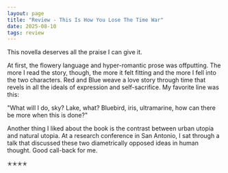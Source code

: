 ```yaml
---
layout: page
title: "Review - This Is How You Lose The Time War"
date: 2025-08-10
tags: review
---
```


This novella deserves all the praise I can give it.

At first, the flowery language and hyper-romantic prose was offputting. The more I read the story, though, the more it felt fitting and the more I fell into the two characters. Red and Blue weave a love story through time that revels in all the ideals of expression and self-sacrifice. My favorite line was this:

"What will I do, sky? Lake, what? Bluebird, iris, ultramarine, how can there be more when this is done?"

Another thing I liked about the book is the contrast between urban utopia and natural utopia. At a research conference in San Antonio, I sat through a talk that discussed these two diametrically opposed ideas in human thought. Good call-back for me.

✭✭✭✭
